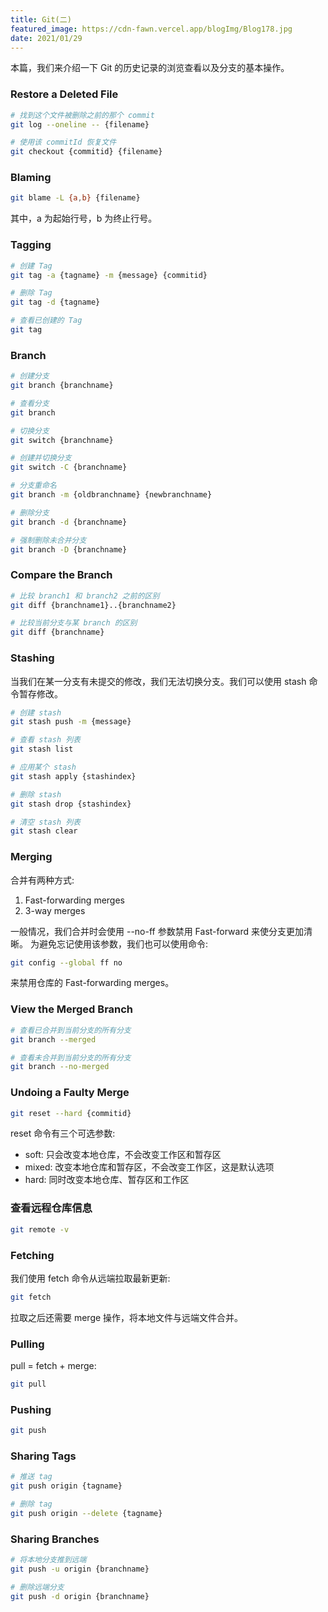```yaml
---
title: Git(二)
featured_image: https://cdn-fawn.vercel.app/blogImg/Blog178.jpg
date: 2021/01/29
---
```


本篇，我们来介绍一下 Git 的历史记录的浏览查看以及分支的基本操作。

### Restore a Deleted File
``` sh
# 找到这个文件被删除之前的那个 commit
git log --oneline -- {filename}

# 使用该 commitId 恢复文件
git checkout {commitid} {filename}
```

### Blaming
``` sh
git blame -L {a,b} {filename}
```

其中，a 为起始行号，b 为终止行号。

### Tagging
``` sh
# 创建 Tag
git tag -a {tagname} -m {message} {commitid}

# 删除 Tag
git tag -d {tagname}

# 查看已创建的 Tag
git tag
```

### Branch
``` sh
# 创建分支
git branch {branchname}

# 查看分支
git branch

# 切换分支
git switch {branchname}

# 创建并切换分支
git switch -C {branchname}

# 分支重命名
git branch -m {oldbranchname} {newbranchname}

# 删除分支
git branch -d {branchname}

# 强制删除未合并分支
git branch -D {branchname}
```

### Compare the Branch
``` sh
# 比较 branch1 和 branch2 之前的区别
git diff {branchname1}..{branchname2}

# 比较当前分支与某 branch 的区别
git diff {branchname}
```

### Stashing
当我们在某一分支有未提交的修改，我们无法切换分支。我们可以使用 stash 命令暂存修改。
``` sh
# 创建 stash
git stash push -m {message}

# 查看 stash 列表
git stash list

# 应用某个 stash
git stash apply {stashindex}

# 删除 stash
git stash drop {stashindex}

# 清空 stash 列表
git stash clear
```

### Merging
合并有两种方式: 
1. Fast-forwarding merges
2. 3-way merges

一般情况，我们合并时会使用 --no-ff 参数禁用 Fast-forward 来使分支更加清晰。
为避免忘记使用该参数，我们也可以使用命令: 
``` sh
git config --global ff no
```

来禁用仓库的 Fast-forwarding merges。

### View the Merged Branch
``` sh
# 查看已合并到当前分支的所有分支
git branch --merged

# 查看未合并到当前分支的所有分支
git branch --no-merged
```

### Undoing a Faulty Merge
``` sh
git reset --hard {commitid}
```

reset 命令有三个可选参数: 
- soft: 只会改变本地仓库，不会改变工作区和暂存区
- mixed: 改变本地仓库和暂存区，不会改变工作区，这是默认选项
- hard: 同时改变本地仓库、暂存区和工作区

### 查看远程仓库信息
``` sh
git remote -v
```

### Fetching
我们使用 fetch 命令从远端拉取最新更新: 
``` sh
git fetch
```

拉取之后还需要 merge 操作，将本地文件与远端文件合并。

### Pulling
pull = fetch + merge: 
``` sh
git pull
```

### Pushing
``` sh
git push
```

### Sharing Tags
``` sh
# 推送 tag
git push origin {tagname}

# 删除 tag
git push origin --delete {tagname}
```

### Sharing Branches
``` sh
# 将本地分支推到远端
git push -u origin {branchname}

# 删除远端分支
git push -d origin {branchname}
```